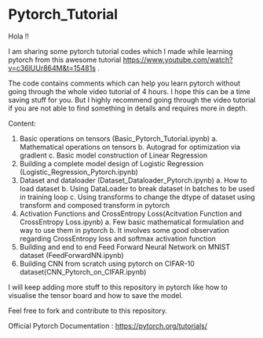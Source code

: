 # Pytorch_Tutorial
Hola !!

I am sharing some pytorch tutorial codes which I made while learning pytorch from this awesome tutorial https://www.youtube.com/watch?v=c36lUUr864M&t=15481s .

The code contains comments which can help you learn pytorch without going through the whole video tutorial of 4 hours. I hope this can be a time saving stuff for you. But I highly recommend going through the video tutorial if you are not able to find something in details and requires more in depth.


Content:
1. Basic operations on tensors (Basic_Pytorch_Tutorial.ipynb)
   a. Mathematical operations on tensors
   b. Autograd for optimization via gradient
   c. Basic model construction of Linear Regression
2. Building a complete model design of Logistic Regression (Logistic_Regression_Pytorch.ipynb)
3. Dataset and dataloader (Dataset_Dataloader_Pytorch.ipynb)
   a. How to load dataset
   b. Using DataLoader to break dataset in batches to be used in training loop
   c. Using transforms to change the dtype of dataset using transform and composed transform in pytorch
4. Activation Functions and CrossEntropy Loss(Acitvation Function and CrossEntropy Loss.ipynb)
   a. Few basic mathematical formulation and way to use them in pytorch
   b. It involves some good observation regarding CrossEntropy loss and softmax activation function
5. Building and end to end Feed Forward Neural Network on MNIST dataset (FeedForwardNN.ipynb)
6. Building CNN from scratch using pytorch on CIFAR-10 dataset(CNN_Pytorch_on_CIFAR.ipynb)

I will keep adding more stuff to this repository in pytorch like how to visualise the tensor board and how to save the model.

Feel free to fork and contribute to this repository.

Official Pytorch Documentation : https://pytorch.org/tutorials/
